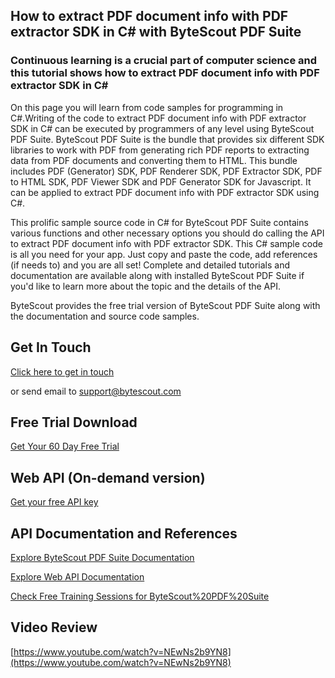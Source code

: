 ## How to extract PDF document info with PDF extractor SDK in C# with ByteScout PDF Suite

### Continuous learning is a crucial part of computer science and this tutorial shows how to extract PDF document info with PDF extractor SDK in C#

On this page you will learn from code samples for programming in C#.Writing of the code to extract PDF document info with PDF extractor SDK in C# can be executed by programmers of any level using ByteScout PDF Suite. ByteScout PDF Suite is the bundle that provides six different SDK libraries to work with PDF from generating rich PDF reports to extracting data from PDF documents and converting them to HTML. This bundle includes PDF (Generator) SDK, PDF Renderer SDK, PDF Extractor SDK, PDF to HTML SDK, PDF Viewer SDK and PDF Generator SDK for Javascript. It can be applied to extract PDF document info with PDF extractor SDK using C#.

This prolific sample source code in C# for ByteScout PDF Suite contains various functions and other necessary options you should do calling the API to extract PDF document info with PDF extractor SDK. This C# sample code is all you need for your app. Just copy and paste the code, add references (if needs to) and you are all set! Complete and detailed tutorials and documentation are available along with installed ByteScout PDF Suite if you'd like to learn more about the topic and the details of the API.

ByteScout provides the free trial version of ByteScout PDF Suite along with the documentation and source code samples.

## Get In Touch

[Click here to get in touch](https://bytescout.zendesk.com/hc/en-us/requests/new?subject=ByteScout%20PDF%20Suite%20Question)

or send email to [support@bytescout.com](mailto:support@bytescout.com?subject=ByteScout%20PDF%20Suite%20Question) 

## Free Trial Download

[Get Your 60 Day Free Trial](https://bytescout.com/download/web-installer?utm_source=github-readme)

## Web API (On-demand version)

[Get your free API key](https://pdf.co/documentation/api?utm_source=github-readme)

## API Documentation and References

[Explore ByteScout PDF Suite Documentation](https://bytescout.com/documentation/index.html?utm_source=github-readme)

[Explore Web API Documentation](https://pdf.co/documentation/api?utm_source=github-readme)

[Check Free Training Sessions for ByteScout%20PDF%20Suite](https://academy.bytescout.com/)

## Video Review

[https://www.youtube.com/watch?v=NEwNs2b9YN8](https://www.youtube.com/watch?v=NEwNs2b9YN8)